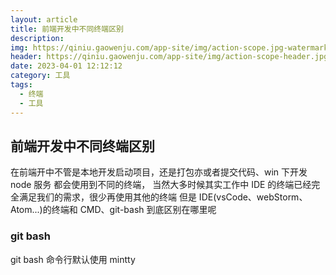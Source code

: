 ```yaml
---
layout: article
title: 前端开发中不同终端区别
description: 
img: https://qiniu.gaowenju.com/app-site/img/action-scope.jpg-watermark
header: https://qiniu.gaowenju.com/app-site/img/action-scope-header.jpg-watermark
date: 2023-04-01 12:12:12
category: 工具
tags:
  - 终端
  - 工具
---
```



## 前端开发中不同终端区别

在前端开中不管是本地开发启动项目，还是打包亦或者提交代码、win 下开发 node 服务
都会使用到不同的终端，
当然大多时候其实工作中 IDE 的终端已经完全满足我们的需求，很少再使用其他的终端
但是 IDE(vsCode、webStorm、Atom...)的终端和 CMD、git-bash 到底区别在哪里呢

### git bash

git bash 命令行默认使用 mintty
